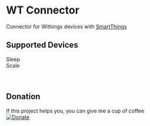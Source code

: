 # WT Connector
Connector for Withings devices with [SmartThings](https://www.smartthings.com/getting-started)

## Supported Devices
Sleep<br/>
Scale<br/>
<br/><br/>
## Donation
If this project helps you, you can give me a cup of coffee<br/>
[![Donate](https://img.shields.io/badge/Donate-PayPal-green.svg)](https://paypal.me/fison67)
<br/><br/>
